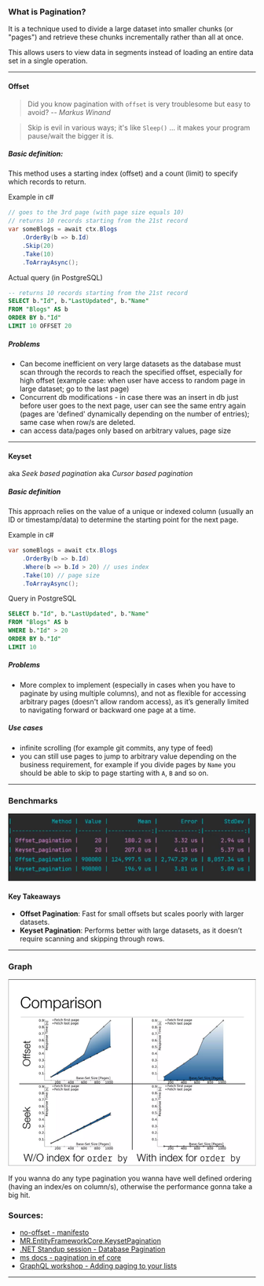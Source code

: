 ### What is Pagination?

It is a technique used to divide a large dataset into smaller chunks (or "pages") and retrieve these chunks incrementally rather than all at once. 

This allows users to view data in segments instead of loading an entire data set in a single operation.

---
#### Offset

> Did you know pagination with `offset` is very troublesome but easy to avoid?
> -- <cite>Markus Winand</cite>

> Skip is evil in various ways; it's like `Sleep()` ... it makes your program pause/wait the bigger it is.

##### Basic definition:
This method uses a starting index (offset) and a count (limit) to specify which records to return.

Example in c# 
```csharp
// goes to the 3rd page (with page size equals 10)
// returns 10 records starting from the 21st record
var someBlogs = await ctx.Blogs  
    .OrderBy(b => b.Id)  
    .Skip(20)  
    .Take(10) 
    .ToArrayAsync();
```

Actual query (in PostgreSQL)
```sql
-- returns 10 records starting from the 21st record
SELECT b."Id", b."LastUpdated", b."Name"
FROM "Blogs" AS b
ORDER BY b."Id"
LIMIT 10 OFFSET 20
```

##### Problems
- Can become inefficient on very large datasets as the database must scan through the records to reach the specified offset, especially for high offset (example case: when user have access to random page in large dataset; go to the last page)
- Concurrent db modifications - in case there was an insert in db just before user goes to the next page, user can see the same entry again (pages are 'defined' dynamically depending on the number of entries); same case when row/s are deleted.
- can access data/pages only based on arbitrary values, page size

--- 
#### Keyset

aka *Seek based pagination*
aka *Cursor based pagination*
##### Basic definition
This approach relies on the value of a unique or indexed column (usually an ID or timestamp/data) to determine the starting point for the next page.

Example in c#
```csharp
var someBlogs = await ctx.Blogs  
    .OrderBy(b => b.Id)  
    .Where(b => b.Id > 20) // uses index
    .Take(10) // page size  
    .ToArrayAsync();
```

Query in PostgreSQL
```sql
SELECT b."Id", b."LastUpdated", b."Name"
FROM "Blogs" AS b
WHERE b."Id" > 20
ORDER BY b."Id"
LIMIT 10
```

##### Problems
- More complex to implement (especially in cases when you have to paginate by using multiple columns), and not as flexible for accessing arbitrary pages (doesn't allow random access), as it’s generally limited to navigating forward or backward one page at a time.
##### Use cases
- infinite scrolling (for example git commits, any type of feed)
- you can still use pages to jump to arbitrary value depending on the business requirement, for example if you divide pages by `Name` you should be able to skip to page starting with `A`, `B` and so on.

---
### Benchmarks

![pagination-benchmarks.png](https://github.com/mirusser/Pagination/blob/main/Pictures/pagination-benchmarks.png?raw=true)
#### Key Takeaways
- **Offset Pagination**: Fast for small offsets but scales poorly with larger datasets.
- **Keyset Pagination**: Performs better with large datasets, as it doesn’t require scanning and skipping through rows.
---
### Graph

![offset-seek-graph.png](https://github.com/mirusser/Pagination/blob/main/Pictures/offset-seek-graph.png?raw=true)

If you wanna do any type pagination you wanna have well defined ordering (having an index/es on column/s), otherwise the performance gonna take a big hit.

### Sources:
- [no-offset - manifesto](https://use-the-index-luke.com/no-offset)
- [MR.EntityFrameworkCore.KeysetPagination](https://github.com/mrahhal/MR.EntityFrameworkCore.KeysetPagination)
- [.NET Standup session - Database Pagination](https://www.youtube.com/watch?v=DIKH-q-gJNU)
- [ms docs - pagination in ef core](https://learn.microsoft.com/en-us/ef/core/querying/pagination)
-  [GraphQL workshop - Adding paging to your lists](https://github.com/ChilliCream/graphql-workshop/blob/main/docs/5-adding-complex-filter-capabilities.md#adding-paging-to-your-lists)
---

